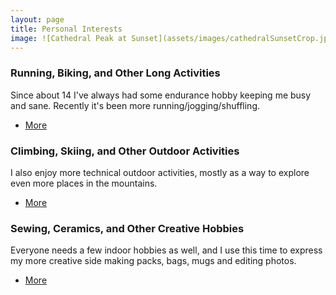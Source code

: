 ```yaml
---
layout: page
title: Personal Interests	
image: ![Cathedral Peak at Sunset](assets/images/cathedralSunsetCrop.jpg)
---
```


### Running, Biking, and Other Long Activities 
Since about 14 I've always had some endurance hobby keeping me busy and sane. Recently it's been more running/jogging/shuffling. 

<ul class="actions">
	<li><a href="{{ 'endurance.html' | absolute_url }}" class="button">More</a></li>
      </ul>


### Climbing, Skiing, and Other Outdoor Activities 
I also enjoy more technical outdoor activities, mostly as a way to explore even more places in the mountains.

<ul class="actions">
	<li><a href="{{ 'outdoor.html' | absolute_url }}" class="button">More</a></li>
      </ul>



### Sewing, Ceramics, and Other Creative Hobbies
Everyone needs a few indoor hobbies as well, and I use this time to express my more creative side making packs, bags, mugs and editing photos.

<ul class="actions">
	<li><a href="{{ 'creative.html' | absolute_url }}" class="button">More</a></li>
      </ul>

